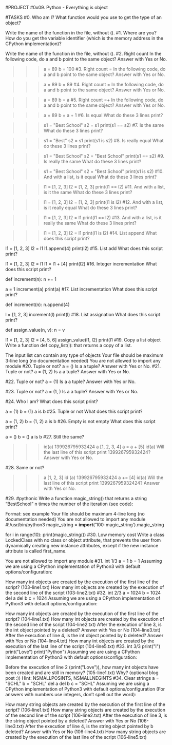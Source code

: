 #PROJECT
#0x09. Python - Everything is object

#TASKS
#0. Who am I?
What function would you use to get the type of an object?

Write the name of the function in the file, without ().
#1. Where are you?
How do you get the variable identifier (which is the memory address in the CPython implementation)?

Write the name of the function in the file, without ().
#2. Right count
In the following code, do a and b point to the same object? Answer with Yes or No.

>>> a = 89
>>> b = 100
#3. Right count =
In the following code, do a and b point to the same object? Answer with Yes or No.

>>> a = 89
>>> b = 89
#4. Right count =
In the following code, do a and b point to the same object? Answer with Yes or No.

>>> a = 89
>>> b = a
#5. Right count =+
In the following code, do a and b point to the same object? Answer with Yes or No.

>>> a = 89
>>> b = a + 1
#6. Is equal
What do these 3 lines print?

>>> s1 = "Best School"
>>> s2 = s1
>>> print(s1 == s2)
#7. Is the same
What do these 3 lines print?

>>> s1 = "Best"
>>> s2 = s1
>>> print(s1 is s2)
#8. Is really equal
What do these 3 lines print?

>>> s1 = "Best School"
>>> s2 = "Best School"
>>> print(s1 == s2)
#9. Is really the same
What do these 3 lines print?

>>> s1 = "Best School"
>>> s2 = "Best School"
>>> print(s1 is s2)
#10. And with a list, is it equal
What do these 3 lines print?

>>> l1 = [1, 2, 3]
>>> l2 = [1, 2, 3] 
>>> print(l1 == l2)
#11. And with a list, is it the same
What do these 3 lines print?

>>> l1 = [1, 2, 3]
>>> l2 = [1, 2, 3] 
>>> print(l1 is l2)
#12. And with a list, is it really equal
What do these 3 lines print?

>>> l1 = [1, 2, 3]
>>> l2 = l1
>>> print(l1 == l2)
#13. And with a list, is it really the same
What do these 3 lines print?

>>> l1 = [1, 2, 3]
>>> l2 = l1
>>> print(l1 is l2)
#14. List append
What does this script print?

l1 = [1, 2, 3]
l2 = l1
l1.append(4)
print(l2)
#15. List add
What does this script print?

l1 = [1, 2, 3]
l2 = l1
l1 = l1 + [4]
print(l2)
#16. Integer incrementation
What does this script print?

def increment(n):
    n += 1

a = 1
increment(a)
print(a)
#17. List incrementation
What does this script print?

def increment(n):
    n.append(4)

l = [1, 2, 3]
increment(l)
print(l)
#18. List assignation
What does this script print?

def assign_value(n, v):
    n = v

l1 = [1, 2, 3]
l2 = [4, 5, 6]
assign_value(l1, l2)
print(l1
#19. Copy a list object
Write a function def copy_list(l): that returns a copy of a list.

The input list can contain any type of objects
Your file should be maximum 3-line long (no documentation needed)
You are not allowed to import any module
#20. Tuple or not?
a = ()
Is a a tuple? Answer with Yes or No.
#21. Tuple or not?
a = (1, 2)
Is a a tuple? Answer with Yes or No.

#22. Tuple or not?
a = (1)
Is a a tuple? Answer with Yes or No.

#23. Tuple or not?
a = (1, )
Is a a tuple? Answer with Yes or No.

#24. Who I am?
What does this script print?

a = (1)
b = (1)
a is b
#25. Tuple or not
What does this script print?

a = (1, 2)
b = (1, 2)
a is b
#26. Empty is not empty
What does this script print?

a = ()
b = ()
a is b
#27. Still the same?
>>> id(a)
139926795932424
>>> a
[1, 2, 3, 4]
>>> a = a + [5]
>>> id(a)
Will the last line of this script print 139926795932424? Answer with Yes or No.

#28. Same or not?
>>> a
[1, 2, 3]
>>> id (a)
139926795932424
>>> a += [4]
>>> id(a)
Will the last line of this script print 139926795932424? Answer with Yes or No.

#29. #pythonic
Write a function magic_string() that returns a string “BestSchool” n times the number of the iteration (see code):

Format: see example
Your file should be maximum 4-line long (no documentation needed)
You are not allowed to import any module
#!/usr/bin/python3
magic_string = __import__('100-magic_string').magic_string

for i in range(10):
    print(magic_string())
#30. Low memory cost
Write a class LockedClass with no class or object attribute, that prevents the user from dynamically creating new instance attributes, except if the new instance attribute is called first_name.

You are not allowed to import any module
#31. int 1/3
a = 1
b = 1
Assuming we are using a CPython implementation of Python3 with default options/configuration:

How many int objects are created by the execution of the first line of the script? (103-line1.txt)
How many int objects are created by the execution of the second line of the script (103-line2.txt)
#32. int 2/3
a = 1024
b = 1024
del a
del b
c = 1024
Assuming we are using a CPython implementation of Python3 with default options/configuration:

How many int objects are created by the execution of the first line of the script? (104-line1.txt)
How many int objects are created by the execution of the second line of the script (104-line2.txt)
After the execution of line 3, is the int object pointed by a deleted? Answer with Yes or No (104-line3.txt)
After the execution of line 4, is the int object pointed by b deleted? Answer with Yes or No (104-line4.txt)
How many int objects are created by the execution of the last line of the script (104-line5.txt)
#33. int 3/3
print("I")
print("Love")
print("Python")
Assuming we are using a CPython implementation of Python3 with default options/configuration:

Before the execution of line 2 (print("Love")), how many int objects have been created and are still in memory? (105-line1.txt)
Why? (optional blog post :))
Hint: NSMALLPOSINTS, NSMALLNEGINTS
#34. Clear strings
a = "SCHL"
b = "SCHL"
del a
del b
c = "SCHL"
Assuming we are using a CPython implementation of Python3 with default options/configuration (For answers with numbers use integers, don’t spell out the word):

How many string objects are created by the execution of the first line of the script? (106-line1.txt)
How many string objects are created by the execution of the second line of the script (106-line2.txt)
After the execution of line 3, is the string object pointed by a deleted? Answer with Yes or No (106-line3.txt)
After the execution of line 4, is the string object pointed by b deleted? Answer with Yes or No (106-line4.txt)
How many string objects are created by the execution of the last line of the script (106-line5.txt)

